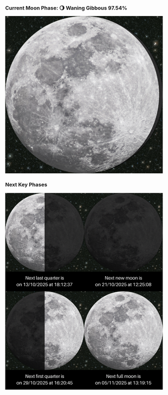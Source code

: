 ### Current Moon Phase: 🌖 Waning Gibbous 97.54%
![Moon Phase](moonphase.png)
### Next Key Phases
![Gallery](gallery.png)